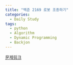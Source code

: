 ```yaml
---
title: "백준 2169 로봇 조종하기"
categories:
  - Daily Study
tags:
  - python
  - Algorithm
  - Dynamic Programming
  - Backjon
---
```



[문제링크](https://www.acmicpc.net/problem/2169)


<script src=https://gist.github.com/192e9a6ad37d2d70992b6a4aa9dcf2f8.js></script>
